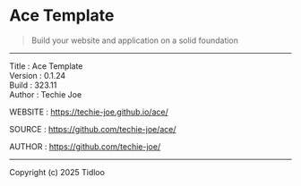 # Ace Template
> Build your website and application on a solid foundation
---

Title    : Ace Template  
Version  : 0.1.24  
Build    : 323.11  
Author   : Techie Joe  

WEBSITE  : https://techie-joe.github.io/ace/  

SOURCE   : https://github.com/techie-joe/ace/  

AUTHOR   : https://github.com/techie-joe/  

---

Copyright (c) 2025 Tidloo